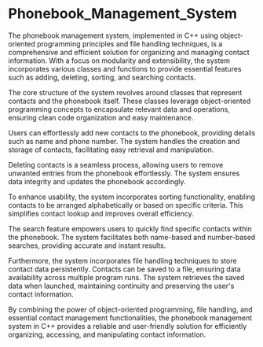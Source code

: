 # Phonebook_Management_System

The phonebook management system, implemented in C++ using object-oriented programming principles and file handling techniques, is a comprehensive and efficient solution for organizing and managing contact information. With a focus on modularity and extensibility, the system incorporates various classes and functions to provide essential features such as adding, deleting, sorting, and searching contacts.

The core structure of the system revolves around classes that represent contacts and the phonebook itself. These classes leverage object-oriented programming concepts to encapsulate relevant data and operations, ensuring clean code organization and easy maintenance.

Users can effortlessly add new contacts to the phonebook, providing details such as name and phone number. The system handles the creation and storage of contacts, facilitating easy retrieval and manipulation.

Deleting contacts is a seamless process, allowing users to remove unwanted entries from the phonebook effortlessly. The system ensures data integrity and updates the phonebook accordingly.

To enhance usability, the system incorporates sorting functionality, enabling contacts to be arranged alphabetically or based on specific criteria. This simplifies contact lookup and improves overall efficiency.

The search feature empowers users to quickly find specific contacts within the phonebook. The system facilitates both name-based and number-based searches, providing accurate and instant results.

Furthermore, the system incorporates file handling techniques to store contact data persistently. Contacts can be saved to a file, ensuring data availability across multiple program runs. The system retrieves the saved data when launched, maintaining continuity and preserving the user's contact information.

By combining the power of object-oriented programming, file handling, and essential contact management functionalities, the phonebook management system in C++ provides a reliable and user-friendly solution for efficiently organizing, accessing, and manipulating contact information.
